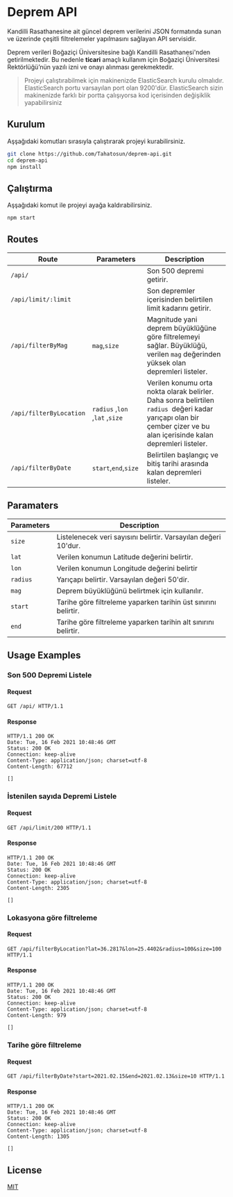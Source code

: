 # Deprem API

Kandilli Rasathanesine ait güncel deprem verilerini JSON formatında sunan ve üzerinde çeşitli filtrelemeler yapılmasını sağlayan API servisidir.

Deprem verileri Boğaziçi Üniversitesine bağlı Kandilli Rasathanesi'nden getirilmektedir. Bu nedenle **ticari** amaçlı kullanım için Boğaziçi Üniversitesi Rektörlüğü’nün yazılı izni ve onayı alınması gerekmektedir.

>Projeyi çalıştırabilmek için makinenizde ElasticSearch kurulu olmalıdır. ElasticSearch portu varsayılan port olan 9200'dür. ElasticSearch sizin makinenizde farklı bir portta çalışıyorsa kod içerisinden değişiklik yapabilirsiniz


## Kurulum

Aşşağıdaki komutları sırasıyla çalıştırarak projeyi kurabilirsiniz.
```bash
git clone https://github.com/Tahatosun/deprem-api.git
cd deprem-api
npm install 
```
## Çalıştırma
Aşşağıdaki komut ile projeyi ayağa kaldırabilirsiniz.
```bash
npm start
```

## Routes
| Route|Parameters |Description                    |
| ------------- |---------| ------------------------------ |
| `/api/`      || Son 500 depremi getirir.       |
| `/api/limit/:limit`  | |  Son depremler içerisinden belirtilen limit kadarını getirir.  |
| `/api/filterByMag`    | `mag`,`size` |   Magnitude yani deprem büyüklüğüne göre filtrelemeyi sağlar. Büyüklüğü, verilen `mag` değerinden yüksek olan depremleri listeler.   |
| `/api/filterByLocation`  | `radius` ,`lon` ,`lat` ,`size`    | Verilen konumu orta nokta olarak belirler. Daha sonra belirtilen `radius `değeri kadar yarıçapı olan bir çember çizer ve bu alan içerisinde kalan depremleri listeler.       |
| `/api/filterByDate`     | `start`,`end`,`size` | Belirtilen başlangıç ve bitiş tarihi arasında kalan depremleri listeler.   |

## Paramaters
Parameters |Description                    |
---------| ------------------------------ |
| `size`  |  Listelenecek veri sayısını belirtir. Varsayılan değeri 10'dur. | 
| `lat`  | Verilen konumun Latitude değerini belirtir.|
| `lon`    |Verilen konumun Longitude değerini belirtir | 
| `radius`  |Yarıçapı belirtir.  Varsayılan değeri 50'dir. | 
| `mag`     |Deprem büyüklüğünü belirtmek için kullanılır.|
| `start`     | Tarihe göre filtreleme yaparken tarihin üst sınırını belirtir. |
| `end`     | Tarihe göre filtreleme yaparken tarihin alt sınırını belirtir. |
## Usage Examples
### Son 500 Depremi Listele
#### Request

    GET /api/ HTTP/1.1


#### Response

    HTTP/1.1 200 OK
    Date: Tue, 16 Feb 2021 10:48:46 GMT
    Status: 200 OK
    Connection: keep-alive
    Content-Type: application/json; charset=utf-8
    Content-Length: 67712

    []

### İstenilen sayıda Depremi Listele
#### Request

    GET /api/limit/200 HTTP/1.1



#### Response

    HTTP/1.1 200 OK
    Date: Tue, 16 Feb 2021 10:48:46 GMT
    Status: 200 OK
    Connection: keep-alive
    Content-Type: application/json; charset=utf-8
    Content-Length: 2305

    []

### Lokasyona göre filtreleme
#### Request

    GET /api/filterByLocation?lat=36.2817&lon=25.4402&radius=100&size=100 HTTP/1.1


#### Response

    HTTP/1.1 200 OK
    Date: Tue, 16 Feb 2021 10:48:46 GMT
    Status: 200 OK
    Connection: keep-alive
    Content-Type: application/json; charset=utf-8
    Content-Length: 979

    []
### Tarihe göre filtreleme
#### Request

    GET /api/filterByDate?start=2021.02.15&end=2021.02.13&size=10 HTTP/1.1


#### Response

    HTTP/1.1 200 OK
    Date: Tue, 16 Feb 2021 10:48:46 GMT
    Status: 200 OK
    Connection: keep-alive
    Content-Type: application/json; charset=utf-8
    Content-Length: 1305

    []
## License
[MIT](https://choosealicense.com/licenses/mit/)
